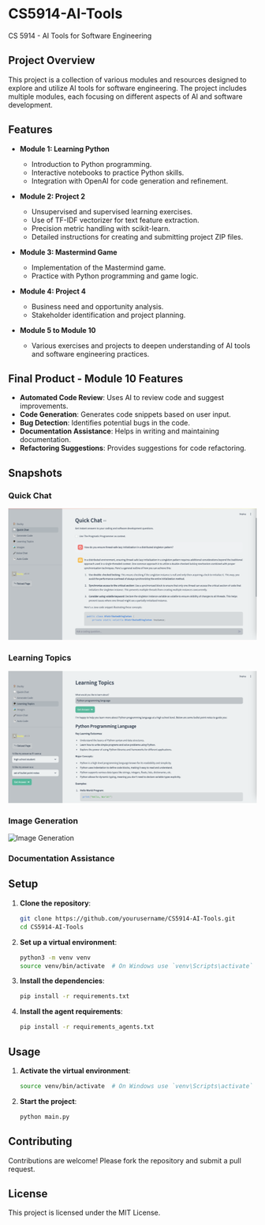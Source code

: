 # CS5914-AI-Tools

CS 5914 - AI Tools for Software Engineering

## Project Overview

This project is a collection of various modules and resources designed to explore and utilize AI tools for software engineering. The project includes multiple modules, each focusing on different aspects of AI and software development.

## Features

- **Module 1: Learning Python**

  - Introduction to Python programming.
  - Interactive notebooks to practice Python skills.
  - Integration with OpenAI for code generation and refinement.

- **Module 2: Project 2**

  - Unsupervised and supervised learning exercises.
  - Use of TF-IDF vectorizer for text feature extraction.
  - Precision metric handling with scikit-learn.
  - Detailed instructions for creating and submitting project ZIP files.

- **Module 3: Mastermind Game**

  - Implementation of the Mastermind game.
  - Practice with Python programming and game logic.

- **Module 4: Project 4**

  - Business need and opportunity analysis.
  - Stakeholder identification and project planning.

- **Module 5 to Module 10**
  - Various exercises and projects to deepen understanding of AI tools and software engineering practices.

## Final Product - Module 10 Features

- **Automated Code Review**: Uses AI to review code and suggest improvements.
- **Code Generation**: Generates code snippets based on user input.
- **Bug Detection**: Identifies potential bugs in the code.
- **Documentation Assistance**: Helps in writing and maintaining documentation.
- **Refactoring Suggestions**: Provides suggestions for code refactoring.

## Snapshots

### Quick Chat

![Quick Chat](Module10_snapshots/quick_chat.png)

### Learning Topics

![Learning Topics](Module10_snapshots/learning_topics.png)

### Image Generation

![Image Generation](Module10_snapshots/image_generation.png)

### Documentation Assistance

## Setup

1. **Clone the repository**:

   ```sh
   git clone https://github.com/yourusername/CS5914-AI-Tools.git
   cd CS5914-AI-Tools
   ```

2. **Set up a virtual environment**:

   ```sh
   python3 -m venv venv
   source venv/bin/activate  # On Windows use `venv\Scripts\activate`
   ```

3. **Install the dependencies**:

   ```sh
   pip install -r requirements.txt
   ```

4. **Install the agent requirements**:
   ```sh
   pip install -r requirements_agents.txt
   ```

## Usage

1. **Activate the virtual environment**:

   ```sh
   source venv/bin/activate  # On Windows use `venv\Scripts\activate`
   ```

2. **Start the project**:
   ```sh
   python main.py
   ```

## Contributing

Contributions are welcome! Please fork the repository and submit a pull request.

## License

This project is licensed under the MIT License.
